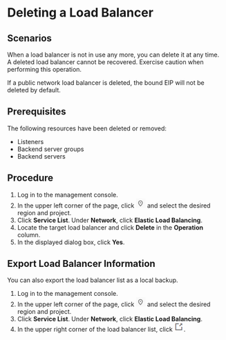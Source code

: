 # Deleting a Load Balancer<a name="EN-US_TOPIC_0166333714"></a>

## Scenarios<a name="section20538244111217"></a>

When a load balancer is not in use any more, you can delete it at any time. A deleted load balancer cannot be recovered. Exercise caution when performing this operation.

If a public network load balancer is deleted, the bound EIP will not be deleted by default.

## Prerequisites<a name="section131941342381"></a>

The following resources have been deleted or removed:

-   Listeners
-   Backend server groups
-   Backend servers

## Procedure<a name="section13384917815"></a>

1.  Log in to the management console.
2.  In the upper left corner of the page, click  ![](figures/en-us_image_0166344751.png)  and select the desired region and project.
3.  Click  **Service List**. Under  **Network**, click  **Elastic Load Balancing**.
4.  Locate the target load balancer and click  **Delete**  in the  **Operation**  column.
5.  In the displayed dialog box, click  **Yes**.

## Export Load Balancer Information<a name="section19169366120"></a>

You can also export the load balancer list as a local backup.

1.  Log in to the management console.
2.  In the upper left corner of the page, click  ![](figures/en-us_image_0167078563.png)  and select the desired region and project.
3.  Click  **Service List**. Under  **Network**, click  **Elastic Load Balancing**.
4.  In the upper right corner of the load balancer list, click  ![](figures/20180702-151924(espace).png).

